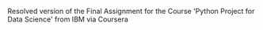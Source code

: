 Resolved version of the Final Assignment for the Course 'Python Project for Data Science' from IBM via Coursera
